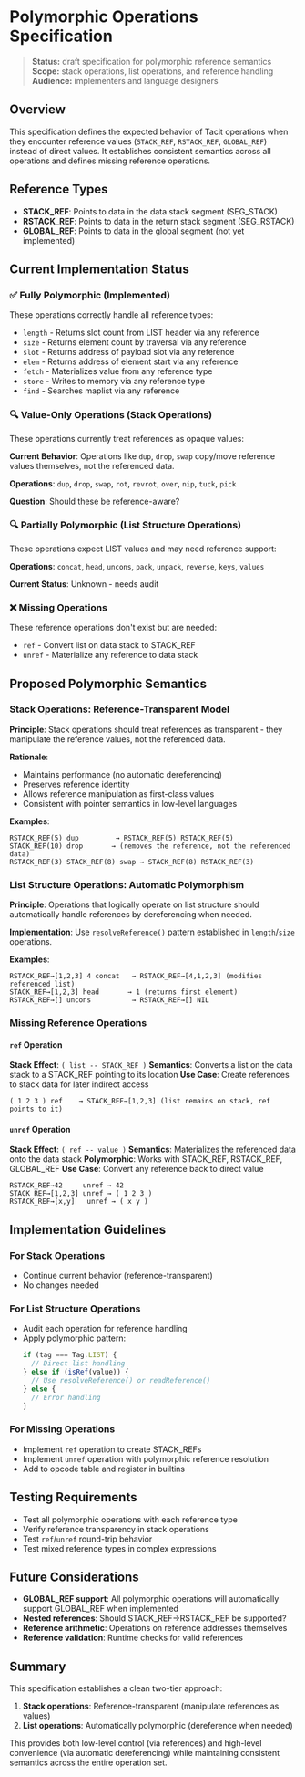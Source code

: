 # Polymorphic Operations Specification

> **Status:** draft specification for polymorphic reference semantics  
> **Scope:** stack operations, list operations, and reference handling  
> **Audience:** implementers and language designers

## Overview

This specification defines the expected behavior of Tacit operations when they encounter reference values (`STACK_REF`, `RSTACK_REF`, `GLOBAL_REF`) instead of direct values. It establishes consistent semantics across all operations and defines missing reference operations.

## Reference Types

- **STACK_REF**: Points to data in the data stack segment (SEG_STACK)
- **RSTACK_REF**: Points to data in the return stack segment (SEG_RSTACK)
- **GLOBAL_REF**: Points to data in the global segment (not yet implemented)

## Current Implementation Status

### ✅ Fully Polymorphic (Implemented)

These operations correctly handle all reference types:

- `length` - Returns slot count from LIST header via any reference
- `size` - Returns element count by traversal via any reference
- `slot` - Returns address of payload slot via any reference
- `elem` - Returns address of element start via any reference
- `fetch` - Materializes value from any reference type
- `store` - Writes to memory via any reference type
- `find` - Searches maplist via any reference

### 🔍 Value-Only Operations (Stack Operations)

These operations currently treat references as opaque values:

**Current Behavior**: Operations like `dup`, `drop`, `swap` copy/move reference values themselves, not the referenced data.

**Operations**: `dup`, `drop`, `swap`, `rot`, `revrot`, `over`, `nip`, `tuck`, `pick`

**Question**: Should these be reference-aware?

### 🔍 Partially Polymorphic (List Structure Operations)

These operations expect LIST values and may need reference support:

**Operations**: `concat`, `head`, `uncons`, `pack`, `unpack`, `reverse`, `keys`, `values`

**Current Status**: Unknown - needs audit

### ❌ Missing Operations

These reference operations don't exist but are needed:

- `ref` - Convert list on data stack to STACK_REF
- `unref` - Materialize any reference to data stack

## Proposed Polymorphic Semantics

### Stack Operations: Reference-Transparent Model

**Principle**: Stack operations should treat references as transparent - they manipulate the reference values, not the referenced data.

**Rationale**:

- Maintains performance (no automatic dereferencing)
- Preserves reference identity
- Allows reference manipulation as first-class values
- Consistent with pointer semantics in low-level languages

**Examples**:

```tacit
RSTACK_REF(5) dup         → RSTACK_REF(5) RSTACK_REF(5)
STACK_REF(10) drop       → (removes the reference, not the referenced data)
RSTACK_REF(3) STACK_REF(8) swap → STACK_REF(8) RSTACK_REF(3)
```

### List Structure Operations: Automatic Polymorphism

**Principle**: Operations that logically operate on list structure should automatically handle references by dereferencing when needed.

**Implementation**: Use `resolveReference()` pattern established in `length`/`size` operations.

**Examples**:

```tacit
RSTACK_REF→[1,2,3] 4 concat   → RSTACK_REF→[4,1,2,3] (modifies referenced list)
STACK_REF→[1,2,3] head       → 1 (returns first element)
RSTACK_REF→[] uncons          → RSTACK_REF→[] NIL
```

### Missing Reference Operations

#### `ref` Operation

**Stack Effect**: `( list -- STACK_REF )`
**Semantics**: Converts a list on the data stack to a STACK_REF pointing to its location
**Use Case**: Create references to stack data for later indirect access

```tacit
( 1 2 3 ) ref    → STACK_REF→[1,2,3] (list remains on stack, ref points to it)
```

#### `unref` Operation

**Stack Effect**: `( ref -- value )`
**Semantics**: Materializes the referenced data onto the data stack
**Polymorphic**: Works with STACK_REF, RSTACK_REF, GLOBAL_REF
**Use Case**: Convert any reference back to direct value

```tacit
RSTACK_REF→42     unref → 42
STACK_REF→[1,2,3] unref → ( 1 2 3 )
RSTACK_REF→[x,y]   unref → ( x y )
```

## Implementation Guidelines

### For Stack Operations

- Continue current behavior (reference-transparent)
- No changes needed

### For List Structure Operations

- Audit each operation for reference handling
- Apply polymorphic pattern:
  ```typescript
  if (tag === Tag.LIST) {
    // Direct list handling
  } else if (isRef(value)) {
    // Use resolveReference() or readReference()
  } else {
    // Error handling
  }
  ```

### For Missing Operations

- Implement `ref` operation to create STACK_REFs
- Implement `unref` operation with polymorphic reference resolution
- Add to opcode table and register in builtins

## Testing Requirements

- Test all polymorphic operations with each reference type
- Verify reference transparency in stack operations
- Test `ref`/`unref` round-trip behavior
- Test mixed reference types in complex expressions

## Future Considerations

- **GLOBAL_REF support**: All polymorphic operations will automatically support GLOBAL_REF when implemented
- **Nested references**: Should STACK_REF→RSTACK_REF be supported?
- **Reference arithmetic**: Operations on reference addresses themselves
- **Reference validation**: Runtime checks for valid references

## Summary

This specification establishes a clean two-tier approach:

1. **Stack operations**: Reference-transparent (manipulate references as values)
2. **List operations**: Automatically polymorphic (dereference when needed)

This provides both low-level control (via references) and high-level convenience (via automatic dereferencing) while maintaining consistent semantics across the entire operation set.
